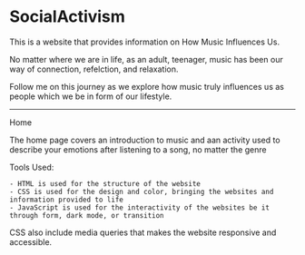 # SocialActivism

This is a website that provides information on How Music Influences Us. 

No matter where we are in life, as an adult, teenager, music has been our way of connection, refelction, and relaxation.

Follow me on this journey as we explore how music truly influences us as people which we be in form of our lifestyle.

---------------------------------------------------

Home

The home page covers an introduction to music and aan activity used to describe your emotions after listening to a song, no matter the genre

Tools Used:

    - HTML is used for the structure of the website
    - CSS is used for the design and color, bringing the websites and information provided to life
    - JavaScript is used for the interactivity of the websites be it through form, dark mode, or transition

CSS also include media queries that makes the website responsive and accessible. 